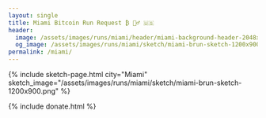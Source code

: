 ```yaml
---
layout: single
title: Miami Bitcoin Run Request ₿ 🏃‍♂️ 🇺🇸
header:
  image: /assets/images/runs/miami/header/miami-background-header-2048x450.jpeg
  og_image: /assets/images/runs/miami/sketch/miami-brun-sketch-1200x900.png
permalink: /miami/
---
```


{% include sketch-page.html city="Miami" sketch_image="/assets/images/runs/miami/sketch/miami-brun-sketch-1200x900.png" %} 
 
{% include donate.html %}  
  
  
